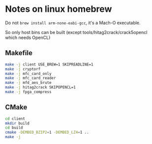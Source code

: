 # Notes on linux homebrew

Do not `brew install arm-none-eabi-gcc`, it's a Mach-O executable.

So only host bins can be built (except tools/hitag2crack/crack5opencl which needs OpenCL)

## Makefile

```sh
make -j client USE_BREW=1 SKIPREADLINE=1
make -j cryptorf
make -j mfc_card_only
make -j mfc_card_reader
make -j mfd_aes_brute
make -j hitag2crack SKIPOPENCL=1
make -j fpga_compress
```

## CMake

```sh
cd client
mkdir build
cd build
cmake -DEMBED_BZIP2=1 -DEMBED_LZ4=1 ..
make -j
```
